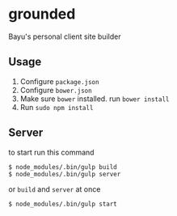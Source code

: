 grounded
========
Bayu's personal client site builder

## Usage
1. Configure `package.json`
2. Configure `bower.json`
3. Make sure `bower` installed. run `bower install`
4. Run `sudo npm install`

## Server
to start run this command

    $ node_modules/.bin/gulp build
    $ node_modules/.bin/gulp server

or `build` and `server` at once

    $ node_modules/.bin/gulp start